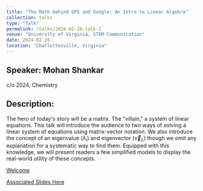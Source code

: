 ```yaml
---
title: "The Math behind GPS and Google: An Intro to Linear Algebra"
collection: talks
type: "Talk"
permalink: /talks/2024-02-28-talk-1
venue: "University of Virginia, STEM Communication"
date: 2024-02-28
location: "Charlottesville, Virginia"
---
```


## Speaker: Mohan Shankar
c/o 2024, Chemistry
## Description:
The hero of today's story will be a matrix. The "villain," a system of linear equations. This talk will introduce the audience to two ways of solving a linear system of equations using matrix-vector notation. We also introduce the concept of an eigenvalue $(\lambda_i )$ and eigenvector $(\vec{v}_{\lambda})$ though we omit any explanation for a systematic way to find them. Equipped with this knowledge, we will present readers a few simplified models to display the real-world utility of these concepts.

[Welcome](http://stemforvirginia.github.io/welcome/linalg.html)

[Associated Slides Here](http://stemforvirginia.github.io/files/stemm_comm1.pdf)
